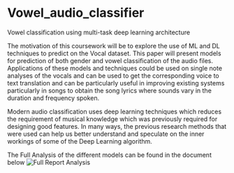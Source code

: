 # Vowel_audio_classifier
Vowel classification using multi-task deep learning architecture


The motivation of this coursework will be to explore the use of ML and DL techniques to predict on the Vocal dataset. This paper will present models for prediction of both gender and vowel classification of the audio files. Applications of these models and techniques could be used on single note analyses of the vocals and can be used to get the corresponding voice to text translation and can be particularly useful in improving existing systems particularly in songs to obtain the song lyrics where sounds vary in the duration and frequency spoken.

Modern audio classification uses deep learning techniques which reduces the requirement of musical knowledge which was previously required for designing good features. In many ways, the previous research methods that were used can help us better understand and speculate on the inner workings of some of the Deep Learning algorithm.



The Full Analysis of the different models can be found in the document below 
![Full Report Analysis](https://github.com/Dom88Finch/Vowel_audio_classifier/Report-Deep_learning_for_Audio_and_Music_final_report_p)
